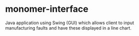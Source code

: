 # monomer-interface
Java application using Swing (GUI) which allows client to input manufacturing faults and have these displayed in a line chart. 
